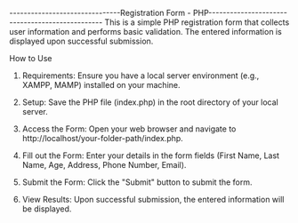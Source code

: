 -------------------------------Registration Form - PHP------------------------------------------------ This is a simple PHP registration form that collects user information and performs basic validation. The entered information is displayed upon successful submission.

How to Use
1) Requirements:
Ensure you have a local server environment (e.g., XAMPP, MAMP) installed on your machine.

2) Setup:
Save the PHP file (index.php) in the root directory of your local server.

3) Access the Form:
Open your web browser and navigate to http://localhost/your-folder-path/index.php.

4) Fill out the Form:
Enter your details in the form fields (First Name, Last Name, Age, Address, Phone Number, Email).

5) Submit the Form:
Click the "Submit" button to submit the form.

6) View Results:
Upon successful submission, the entered information will be displayed.